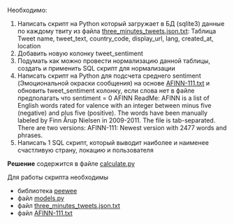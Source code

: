 Необходимо:
1. Написать скрипт на Python который загружает в БД (sqlite3) данные по каждому твиту из файла [three_minutes_tweets.json.txt](https://raw.githubusercontent.com/mxmaslin/Test-tasks/master/tests_python/tweets_sentiment/three_minutes_tweets.json.txt):
Таблица Tweet
  name, tweet_text, country_code, display_url, lang, created_at, location
2. Добавить новую колонку tweet_sentiment
3. Подумать как можно провести нормализацию данной таблицы, создать и применить SQL скрипт
для нормализации
4.  Написать скрипт на Python для подсчета среднего sentiment (Эмоциональной окраски сообщения) на основе [AFINN-111.txt](https://github.com/mxmaslin/Test-tasks/blob/master/tests_python/tweets_sentiment/AFINN-111.txt) и обновить tweet_sentiment колонку, если слова нет в файле предполагать что sentiment = 0
AFINN ReadMe:
AFINN is a list of English words rated for valence with an integer between minus five (negative) and plus five (positive). The words have been manually labeled by Finn Årup Nielsen in 2009-2011. The file is tab-separated. There are two versions:
AFINN-111: Newest version with 2477 words and phrases.
5. Написать 1 SQL скрипт, который выводит наиболее и наименее счастливую страну, локацию и пользователя

**Решение** содержится в файле [calculate.py](https://github.com/mxmaslin/Test-tasks/blob/master/tests_python/tweets_sentiment/calculate.py)

Для работы скрипта необходимы
- библиотека [peewee](http://docs.peewee-orm.com/en/latest/)
- файл [models.py](https://github.com/mxmaslin/Test-tasks/blob/master/tests_python/tweets_sentiment/models.py)
- файл [three_minutes_tweets.json.txt](https://raw.githubusercontent.com/mxmaslin/Test-tasks/master/tests_python/tweets_sentiment/three_minutes_tweets.json.txt)
- файл [AFINN-111.txt](https://github.com/mxmaslin/Test-tasks/blob/master/tests_python/tweets_sentiment/AFINN-111.txt)
